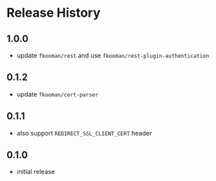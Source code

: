 # Release History

## 1.0.0
- update `fkooman/rest` and use `fkooman/rest-plugin-authentication`

## 0.1.2
- update `fkooman/cert-parser`

## 0.1.1
- also support `REDIRECT_SSL_CLIENT_CERT` header

## 0.1.0 
- initial release
